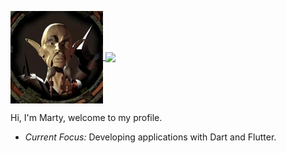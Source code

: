 <p>
  <a href="">
    <img width="148" height="148" align="center" src="https://github.com/mrtambour/mrtambour/blob/main/banner.jpg" />
  </a>
  <a href="">
    <img align="center" src="https://github-readme-stats.vercel.app/api?username=mrtambour&show_icons=true&theme=radical&count_private=true&hide=contribs,prs,stars" />
  </a>
</p> 

Hi, I'm Marty, welcome to my profile.
- <i>Current Focus:</i> Developing applications with Dart and Flutter.




<!--
**mrtambour/mrtambour** is a ✨ _special_ ✨ repository because its `README.md` (this file) appears on your GitHub profile.

Here are some ideas to get you started:

- 🔭 I’m currently working on ...
- 🌱 I’m currently learning ...
- 👯 I’m looking to collaborate on ...
- 🤔 I’m looking for help with ...
- 💬 Ask me about ...
- 📫 How to reach me: ...
- 😄 Pronouns: ...
- ⚡ Fun fact: ...
-->

